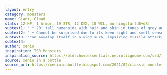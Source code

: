 ```yaml
---
layout: entry 
category: monsters
name: Giant, Cloud
stats: 12 HP, 1 Armor, 19 STR, 12 DEX, 18 WIL, morningstar(d8+d8)
subtext1: " • 20’ tall humanoids with hair and skin in tones of grey and white. House in castles built atop the highest mountains or floating in cloud banks."
subtext2: " • Cannot be surprised due to its keen sight and smell senses."
subtext3: "Can envelop itself in a wind aura, impairing missile attacks."
subtext4: 
author: xenio
inspiration: TSR Monsters
inspiration_source: https://oldschoolessentials.necroticgnome.com/srd/index.php/Monster_Descriptions
source: xenio in a bottle
source_url: https://xenioinabottle.blogspot.com/2021/02/classic-monsters-for-cairnito-part-1.html
---
```

